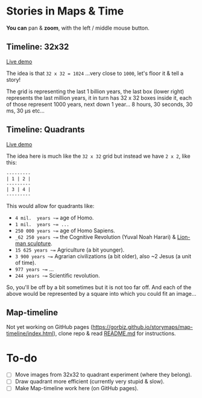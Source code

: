 # Stories in Maps & Time

**You can** pan & **zoom**, with the left / middle mouse button.

## Timeline: 32x32
[Live demo](https://gorbiz.github.io/storymaps/timelines/32x32/index.html)

The idea is that `32 x 32 = 1024` ...very close to `1000`, let's floor it & tell a story!

The grid is representing the last 1 billion years, the last box (lower right) represents the last million years, it in turn has 32 x 32 boxes inside it, each of those represent 1000 years, next down 1 year... 8 hours, 30 seconds, 30 ms, 30 µs etc...
## Timeline: Quadrants
[Live demo](https://gorbiz.github.io/storymaps/timelines/quads/index.html)

The idea here is much like the `32 x 32` grid but instead we have `2 x 2`, like this:

```
---------
| 1 | 2 |
---------
| 3 | 4 |
---------
```
This would allow for quadrants like:
- `4 mil.  years ~=` age of Homo.
- `1 mil.  years ~= ...`
- `250 000 years ~=` age of Homo Sapiens.
-  `_62 250 years ~=` the Cognitive Revolution (Yuval Noah Harari) & [Lion-man sculpture](https://en.wikipedia.org/wiki/Lion-man).
- `15 625 years ~=` Agriculture (a bit younger).
- `3 900 years ~=` Agrarian civilizations (a bit older), also ~2 Jesus (a unit of time).
- `977 years ~=` ...
- `244 years ~=` Scientific revolution.

So, you'll be off by a bit sometimes but it is not too far off. And each of the above would be represented by a square into which you could fit an image...

## Map-timeline
Not yet working on GitHub pages (https://gorbiz.github.io/storymaps/map-timeline/index.html), clone repo & read [README.md](/map-timeline/README.md) for instructions.


# To-do

- [ ] Move images from 32x32 to quadrant experiment (where they belong).
- [ ] Draw quadrant more efficient (currently very stupid & slow).
- [ ] Make Map-timeline work here (on GitHub pages).